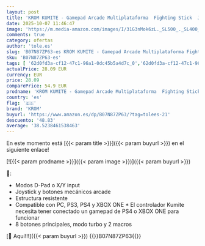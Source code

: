 ```yaml
---
layout: post
title: 'KROM KUMITE - Gamepad Arcade Multiplataforma  Fighting Stick  Joystick  modos D-Pad o X/Y input  compatible PC  PS3  PS4 y XBOX One'
date: 2025-10-07 11:46:47
image: 'https://m.media-amazon.com/images/I/31G3nMok6zL._SL500_._SL400_.jpg'
comments: true
category: ofertas
author: 'tole.es'
slug: 'B07N87ZP63-es KROM KUMITE - Gamepad Arcade Multiplataforma Fighting...'
sku: 'B07N87ZP63-es'
tags: [ '62d0fd3a-cf12-47c1-96a1-0dc45b5a4d7c_0','62d0fd3a-cf12-47c1-96a1-0dc45b5a4d7c_1501','62d0fd3a-cf12-47c1-96a1-0dc45b5a4d7c_7201','856628d6-bd06-44c9-8556-c5cb75f77e2b_0','856628d6-bd06-44c9-8556-c5cb75f77e2b_5701','Accesorios para Juegos PC','Accessories  gaming','Arborist Merchandising Root','CML-Gaming','Electrónica','Gaming All','Informática','Juegos y Accesorios para PC','Los favoritos de nuestros clientes: Informática','Mandos de juego para PC','Self Service','Special Features Stores','Video Game Controllers','Videojuegos','Volantes para PC','krom','ps4','xbox','🇪🇸', ]
actualPrice: 28.09 EUR
currency: EUR
price: 28.09
comparePrice: 54.9 EUR
prodname: 'KROM KUMITE - Gamepad Arcade Multiplataforma  Fighting Stick  Joystick  modos D-Pad o X/Y input  compatible PC  PS3  PS4 y XBOX One'
country: 'es'
flag: '🇪🇸'
brand: 'KROM'
buyurl: 'https://www.amazon.es/dp/B07N87ZP63/?tag=tolees-21'
descuento: '48.83'
average: '38.5238461538463'
---
```


En este momento está [{{< param title >}}]({{< param buyurl >}}) en el siguiente enlace!

[![{{< param prodname >}}]({{< param image >}})]({{< param buyurl >}})

🔎:

- Modos D-Pad o X/Y input
- Joystick y botones mecánicos arcade
- Estructura resistente
- Compatible con PC, PS3, PS4 y XBOX ONE * El controlador Kumite necesita tener conectado un gamepad de PS4 o XBOX ONE para funcionar
- 8 botones principales, modo turbo y 2 macros

[🛒 Aquí!!!]({{< param buyurl >}})
{{<world>}}B07N87ZP63{{</world>}}
